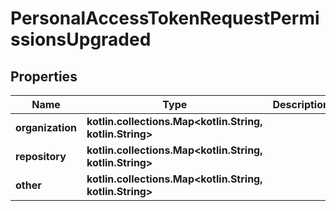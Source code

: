 
# PersonalAccessTokenRequestPermissionsUpgraded

## Properties
Name | Type | Description | Notes
------------ | ------------- | ------------- | -------------
**organization** | **kotlin.collections.Map&lt;kotlin.String, kotlin.String&gt;** |  |  [optional]
**repository** | **kotlin.collections.Map&lt;kotlin.String, kotlin.String&gt;** |  |  [optional]
**other** | **kotlin.collections.Map&lt;kotlin.String, kotlin.String&gt;** |  |  [optional]



